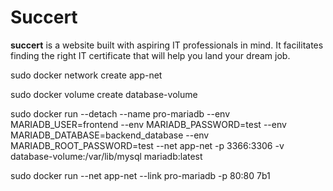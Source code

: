 # Succert
**succert** is a website built with aspiring IT professionals in mind. It facilitates finding the right IT certificate that will help you land your dream job.


sudo docker network create app-net

sudo docker volume create database-volume

sudo docker run --detach --name pro-mariadb --env MARIADB_USER=frontend --env MARIADB_PASSWORD=test --env MARIADB_DATABASE=backend_database --env MARIADB_ROOT_PASSWORD=test --net app-net -p 3366:3306 -v database-volume:/var/lib/mysql mariadb:latest

sudo docker run --net app-net --link pro-mariadb -p 80:80 7b1
